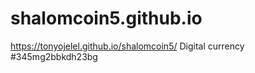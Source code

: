 # shalomcoin5.github.io
https://tonyojelel.github.io/shalomcoin5/
Digital currency
#345mg2bbkdh23bg
